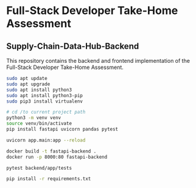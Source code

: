 # Full-Stack Developer Take-Home Assessment

## Supply-Chain-Data-Hub-Backend

This repository contains the backend and frontend implementation of the Full-Stack Developer Take-Home Assessment.

```bash
sudo apt update
sudo apt upgrade
sudo apt install python3
sudo apt install python3-pip
sudo pip3 install virtualenv

# cd /to current project path
python3 -m venv venv
source venv/bin/activate
pip install fastapi uvicorn pandas pytest

uvicorn app.main:app --reload

docker build -t fastapi-backend .
docker run -p 8000:80 fastapi-backend

pytest backend/app/tests

pip install -r requirements.txt

```
